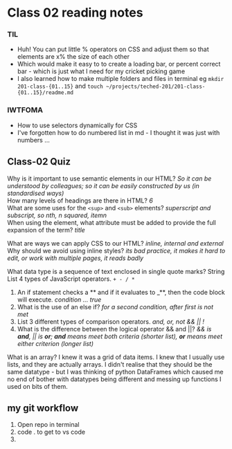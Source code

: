 # Class 02 reading notes

### TIL

- Huh! You can put little % operators on CSS and adjust them so that elements are x% the size of each other
- Which would make it easy to to create a loading bar, or percent correct bar - which is just what I need for my cricket picking game
- I also learned how to make multiple folders and files in terminal eg `mkdir 201-class-{01..15}` and `touch ~/projects/teched-201/201-class-{01..15}/readme.md`

### IWTFOMA

- How to use selectors dynamically for CSS
- I've forgotten how to do numbered list in md - I thought it was just with numbers ...

## Class-02 Quiz

Why is it important to use semantic elements in our HTML? _So it can be understood by colleagues; so it can be easily constructed by us (in standardised ways)_  
How many levels of headings are there in HTML? _6_  
What are some uses for the `<sup>` and `<sub>` elements? _superscript and subscript, so nth, n squared, itemn_  
When using the <abbr> element, what attribute must be added to provide the full expansion of the term? _title_

What are ways we can apply CSS to our HTML? _inline, internal and external_  
Why should we avoid using inline styles? _its bad practice, it makes it hard to edit, or work with multiple pages, it reads badly_

What data type is a sequence of text enclosed in single quote marks? String  
List 4 types of JavaScript operators. `+ - / *`

1. An if statement checks a ** and if it evaluates to \_**, then the code block will execute. _condition ... true_
2. What is the use of an else if? _for a second condition, after first is not met_
3. List 3 different types of comparison operators. _and, or, not && || !_
4. What is the difference between the logical operator && and ||? _&& is **and**, || is **or**; **and** means meet both criteria (shorter list), **or** means meet either criterion (longer list)_

What is an array? I knew it was a grid of data items. I knew that I usually use lists, and they are actually arrays. I didn't realise that they should be the same datatype - but I was thinking of python DataFrames which caused me no end of bother with datatypes being different and messing up functions I used on bits of them.

## my git workflow

1. Open repo in terminal
2. code . to get to vs code
3.
